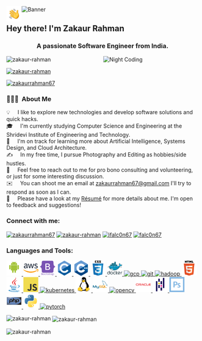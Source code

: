 ![Banner](https://github.com/zakaur-rahman/zakaur-rahman/blob/master/assets/gitban.png)
<img alt="Night Coding" src="./assets/Hand%20Wave.gif" width='40' align="left"/><h2>Hey there! I'm Zakaur Rahman</h2>

<h3 align="center">A passionate Software Engineer from India.</h3>
<img align ="right" alt="Night Coding" width="250" src="https://raw.githubusercontent.com/zakaur-rahman/zakaur-rahman/master/assets/zakaur-rahman.gif" align="right"/>

<p align="left"> <img
        src="https://komarev.com/ghpvc/?username=zakaur-rahman&label=Profile%20views&color=0e75b6&style=flat"
        alt="zakaur-rahman" /> </p>

<p align="left"> <a href="https://github.com/ryo-ma/github-profile-trophy"><img
            src="https://github-profile-trophy.vercel.app/?username=zakaur-rahman"
            alt="zakaur-rahman" width="575" /></a> </p>

<p align="left"> <a href="https://twitter.com/zakaurrahman67" target="blank"><img
            src="https://img.shields.io/twitter/follow/zakaurrahman67?logo=twitter&style=for-the-badge"
            alt="zakaurrahman67" /></a> </p>

### 👨🏻‍💻 &nbsp;About Me

💡 &nbsp;&nbsp;&nbsp;&nbsp;I like to explore new technologies and develop software solutions and quick hacks.\
🎓 &nbsp;&nbsp;&nbsp;&nbsp;I'm currently studying Computer Science and Engineering at the Shridevi Institute of Engineering and Technology.\
🌱 &nbsp;&nbsp;&nbsp;&nbsp;I'm on track for learning more about Artificial Intelligence, Systems Design, and Cloud Architecture.\
✍️ &nbsp;&nbsp;&nbsp;&nbsp;In my free time, I pursue Photography and Editing as hobbies/side hustles.\
💬 &nbsp;&nbsp;&nbsp;&nbsp;Feel free to reach out to me for pro bono consulting and volunteering, or just for some interesting discussion.\
✉️ &nbsp;&nbsp;&nbsp;&nbsp;You can shoot me an email at zakaurrahman67@gmail.com I'll try to respond as soon as I can.\
📄 &nbsp;&nbsp;&nbsp;&nbsp;Please have a look at my [Résumé]() for more details about me. I'm open to feedback and suggestions!

<h3 align="left">Connect with me:</h3>
<p align="left">
    <a href="https://twitter.com/zakaurrahman67" target="blank"><img
            align="center"
            src="https://raw.githubusercontent.com/rahuldkjain/github-profile-readme-generator/master/src/images/icons/Social/twitter.svg"
            alt="zakaurrahman67" height="30" width="40" /></a>
    <a href="https://linkedin.com/in/zakaur-rahman" target="blank"><img
            align="center"
            src="https://raw.githubusercontent.com/rahuldkjain/github-profile-readme-generator/master/src/images/icons/Social/linked-in-alt.svg"
            alt="zakaur-rahman" height="30" width="40" /></a>
    <a href="https://fb.com/ifalc0n67" target="blank"><img align="center"
            src="https://raw.githubusercontent.com/rahuldkjain/github-profile-readme-generator/master/src/images/icons/Social/facebook.svg"
            alt="ifalc0n67" height="30" width="40" /></a>
    <a href="https://instagram.com/falc0n67" target="blank"><img align="center"
            src="https://raw.githubusercontent.com/rahuldkjain/github-profile-readme-generator/master/src/images/icons/Social/instagram.svg"
            alt="falc0n67" height="30" width="40" /></a>
</p>

<h3 align="left">Languages and Tools:</h3>
<p align="left"> <a href="https://developer.android.com" target="_blank" rel="noreferrer"> <img src="https://raw.githubusercontent.com/devicons/devicon/master/icons/android/android-original-wordmark.svg" alt="android" width="40" height="40"/> </a> <a href="https://aws.amazon.com" target="_blank" rel="noreferrer"> <img src="https://raw.githubusercontent.com/devicons/devicon/master/icons/amazonwebservices/amazonwebservices-original-wordmark.svg" alt="aws" width="40" height="40"/> </a> <a href="https://getbootstrap.com" target="_blank" rel="noreferrer"> <img src="https://raw.githubusercontent.com/devicons/devicon/master/icons/bootstrap/bootstrap-plain-wordmark.svg" alt="bootstrap" width="40" height="40"/> </a> <a href="https://www.cprogramming.com/" target="_blank" rel="noreferrer"> <img src="https://raw.githubusercontent.com/devicons/devicon/master/icons/c/c-original.svg" alt="c" width="40" height="40"/> </a> <a href="https://www.w3schools.com/cpp/" target="_blank" rel="noreferrer"> <img src="https://raw.githubusercontent.com/devicons/devicon/master/icons/cplusplus/cplusplus-original.svg" alt="cplusplus" width="40" height="40"/> </a> <a href="https://www.w3schools.com/css/" target="_blank" rel="noreferrer"> <img src="https://raw.githubusercontent.com/devicons/devicon/master/icons/css3/css3-original-wordmark.svg" alt="css3" width="40" height="40"/> </a> <a href="https://www.docker.com/" target="_blank" rel="noreferrer"> <img src="https://raw.githubusercontent.com/devicons/devicon/master/icons/docker/docker-original-wordmark.svg" alt="docker" width="40" height="40"/> </a> <a href="https://cloud.google.com" target="_blank" rel="noreferrer"> <img src="https://www.vectorlogo.zone/logos/google_cloud/google_cloud-icon.svg" alt="gcp" width="40" height="40"/> </a> <a href="https://git-scm.com/" target="_blank" rel="noreferrer"> <img src="https://www.vectorlogo.zone/logos/git-scm/git-scm-icon.svg" alt="git" width="40" height="40"/> </a> <a href="https://hadoop.apache.org/" target="_blank" rel="noreferrer"> <img src="https://www.vectorlogo.zone/logos/apache_hadoop/apache_hadoop-icon.svg" alt="hadoop" width="40" height="40"/> </a> <a href="https://www.w3.org/html/" target="_blank" rel="noreferrer"> <img src="https://raw.githubusercontent.com/devicons/devicon/master/icons/html5/html5-original-wordmark.svg" alt="html5" width="40" height="40"/> </a> <a href="https://www.java.com" target="_blank" rel="noreferrer"> <img src="https://raw.githubusercontent.com/devicons/devicon/master/icons/java/java-original.svg" alt="java" width="40" height="40"/> </a> <a href="https://developer.mozilla.org/en-US/docs/Web/JavaScript" target="_blank" rel="noreferrer"> <img src="https://raw.githubusercontent.com/devicons/devicon/master/icons/javascript/javascript-original.svg" alt="javascript" width="40" height="40"/> </a> <a href="https://kubernetes.io" target="_blank" rel="noreferrer"> <img src="https://www.vectorlogo.zone/logos/kubernetes/kubernetes-icon.svg" alt="kubernetes" width="40" height="40"/> </a> <a href="https://www.linux.org/" target="_blank" rel="noreferrer"> <img src="https://raw.githubusercontent.com/devicons/devicon/master/icons/linux/linux-original.svg" alt="linux" width="40" height="40"/> </a> <a href="https://www.mysql.com/" target="_blank" rel="noreferrer"> <img src="https://raw.githubusercontent.com/devicons/devicon/master/icons/mysql/mysql-original-wordmark.svg" alt="mysql" width="40" height="40"/> </a> <a href="https://opencv.org/" target="_blank" rel="noreferrer"> <img src="https://www.vectorlogo.zone/logos/opencv/opencv-icon.svg" alt="opencv" width="40" height="40"/> </a> <a href="https://www.oracle.com/" target="_blank" rel="noreferrer"> <img src="https://raw.githubusercontent.com/devicons/devicon/master/icons/oracle/oracle-original.svg" alt="oracle" width="40" height="40"/> </a> <a href="https://pandas.pydata.org/" target="_blank" rel="noreferrer"> <img src="https://raw.githubusercontent.com/devicons/devicon/2ae2a900d2f041da66e950e4d48052658d850630/icons/pandas/pandas-original.svg" alt="pandas" width="40" height="40"/> </a> <a href="https://www.photoshop.com/en" target="_blank" rel="noreferrer"> <img src="https://raw.githubusercontent.com/devicons/devicon/master/icons/photoshop/photoshop-line.svg" alt="photoshop" width="40" height="40"/> </a> <a href="https://www.php.net" target="_blank" rel="noreferrer"> <img src="https://raw.githubusercontent.com/devicons/devicon/master/icons/php/php-original.svg" alt="php" width="40" height="40"/> </a> <a href="https://www.python.org" target="_blank" rel="noreferrer"> <img src="https://raw.githubusercontent.com/devicons/devicon/master/icons/python/python-original.svg" alt="python" width="40" height="40"/> </a> <a href="https://pytorch.org/" target="_blank" rel="noreferrer"> <img src="https://www.vectorlogo.zone/logos/pytorch/pytorch-icon.svg" alt="pytorch" width="40" height="40"/> </a> </p>

<p><img align="left"
        src="https://github-readme-stats.vercel.app/api/top-langs?username=zakaur-rahman&show_icons=true&locale=en&layout=compact"
        alt="zakaur-rahman" /></p>

<p>&nbsp;<img align="center"
        src="https://github-readme-stats.vercel.app/api?username=zakaur-rahman&show_icons=true&locale=en"
        alt="zakaur-rahman" /></p>

<p><img align="center"
        src="https://github-readme-streak-stats.herokuapp.com/?user=zakaur-rahman&"
        alt="zakaur-rahman" /></p>
